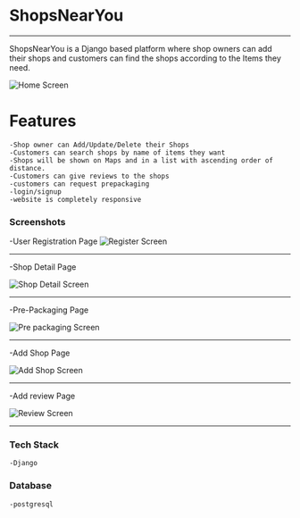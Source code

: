 # ShopsNearYou

---
ShopsNearYou is a Django based platform where shop owners can add their shops and customers can find the shops according to the Items they need.


![Home Screen](screenshots/HomeScreen.png)

# Features
    -Shop owner can Add/Update/Delete their Shops
    -Customers can search shops by name of items they want
    -Shops will be shown on Maps and in a list with ascending order of distance.
    -Customers can give reviews to the shops
    -customers can request prepackaging
    -login/signup
    -website is completely responsive

### Screenshots
-User Registration Page
![Register Screen](screenshots/Register.png)

---
-Shop Detail Page

![Shop Detail Screen](screenshots/Shopdetail.png)

---
-Pre-Packaging Page

![Pre packaging Screen](screenshots/PrePackaging.png)

---
-Add Shop Page

![Add Shop Screen](screenshots/AddShop.png)

---
-Add review Page

![Review Screen](screenshots/Reviews.png)

---

### Tech Stack
    -Django

### Database 
    -postgresql


